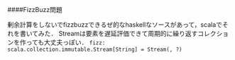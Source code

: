 ####FizzBuzz問題

剰余計算をしないでfizzbuzzできるぜ的なhaskellなソースがあって，scalaでそれを書いてみた．
Streamは要素を遅延評価できて周期的に繰り返すコレクションを作っても大丈夫っぽい．
```fizz: scala.collection.immutable.Stream[String] = Stream(, ?)```
